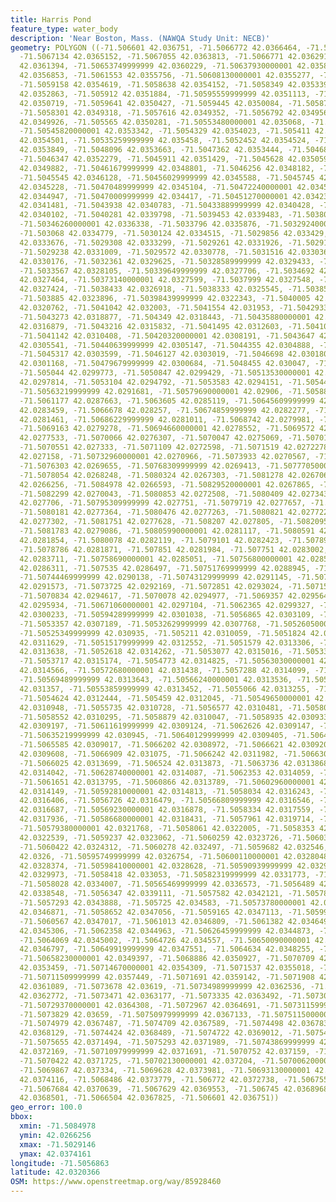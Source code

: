 ```yaml
---
title: Harris Pond
feature_type: water_body
description: 'Near Boston, Mass. (NAWQA Study Unit: NECB)'
geometry: POLYGON ((-71.506601 42.036751, -71.5066772 42.0366464, -71.5067045 42.0365884,
  -71.5067134 42.0365152, -71.5067055 42.0363813, -71.5066771 42.0362919, -71.5065894
  42.0361394, -71.50653749999999 42.0360229, -71.50637930000001 42.0358079, -71.50627249999999
  42.0356853, -71.5061553 42.0355756, -71.50608130000001 42.0355277, -71.5059768 42.0354867,
  -71.5059158 42.0354619, -71.5058638 42.0354152, -71.5058349 42.0353398, -71.505842
  42.0352863, -71.505912 42.0351884, -71.50595559999999 42.0351113, -71.50596830000001
  42.0350719, -71.5059641 42.0350427, -71.5059445 42.0350084, -71.5058775 42.0349482,
  -71.5058301 42.0349318, -71.5057616 42.0349352, -71.5056792 42.0349566, -71.5056088
  42.0349926, -71.505565 42.0350281, -71.50553480000001 42.035068, -71.5054837 42.0352087,
  -71.50545820000001 42.0353342, -71.5054329 42.0354023, -71.505411 42.0354355, -71.5053886
  42.0354501, -71.50535259999999 42.035458, -71.5052452 42.0354524, -71.50501079999999
  42.0353849, -71.5048096 42.0353663, -71.5047362 42.0353444, -71.5046885 42.0353038,
  -71.5046347 42.0352279, -71.5045911 42.0351429, -71.5045628 42.0350596, -71.50456730000001
  42.0349882, -71.50461679999999 42.0348801, -71.5046256 42.0348182, -71.5046122 42.0347344,
  -71.5045545 42.0346128, -71.50456029999999 42.0345588, -71.5045745 42.0345352, -71.5045935
  42.0345228, -71.50470489999999 42.0345104, -71.50472240000001 42.0345031, -71.50472449999999
  42.0344947, -71.50470009999999 42.034417, -71.50451270000001 42.0342341, -71.50444899999999
  42.0341481, -71.5043938 42.0340783, -71.50433889999999 42.0340428, -71.50422020000001
  42.0340102, -71.5040281 42.0339798, -71.5039453 42.0339483, -71.503804 42.0338656,
  -71.50346260000001 42.0336338, -71.5033796 42.0335876, -71.50329240000001 42.0335544,
  -71.503068 42.0334779, -71.5030124 42.0334515, -71.5029856 42.033429, -71.5029435
  42.0333676, -71.5029308 42.0333299, -71.5029261 42.0331926, -71.5029146 42.0331482,
  -71.5029238 42.0331009, -71.5029572 42.0330778, -71.5031516 42.0330362, -71.5032061
  42.0330176, -71.5032361 42.0329625, -71.50328589999999 42.0329433, -71.5033001 42.032931,
  -71.5033567 42.0328105, -71.50339649999999 42.0327706, -71.5034692 42.032752, -71.5035592
  42.0327464, -71.50373140000001 42.0327599, -71.5037999 42.0327548, -71.50383050000001
  42.0327424, -71.5038433 42.0326918, -71.5038333 42.0325545, -71.5038529 42.0324611,
  -71.503885 42.0323896, -71.50398439999999 42.0322343, -71.5040005 42.0321662, -71.5040529
  42.0320762, -71.5041042 42.032003, -71.5041554 42.031953, -71.5042933 42.0319068,
  -71.5043273 42.0318877, -71.504349 42.0318443, -71.50435880000001 42.0317853, -71.50435160000001
  42.0316879, -71.5043216 42.0315832, -71.5041495 42.0312603, -71.50410359999999 42.0311337,
  -71.5041142 42.0310408, -71.50420320000001 42.0308191, -71.5043647 42.0306131, -71.5043812
  42.0305541, -71.50440639999999 42.0305147, -71.5044355 42.0304888, -71.5044923 42.0304725,
  -71.5045317 42.0303599, -71.5046127 42.0303019, -71.5046698 42.0301804, -71.5047302
  42.0301168, -71.50479679999999 42.0300684, -71.5048455 42.030047, -71.5049923 42.0300054,
  -71.505044 42.0299773, -71.5050847 42.0299429, -71.50513530000001 42.0298737, -71.50518510000001
  42.0297814, -71.5053104 42.0294792, -71.5053583 42.0294151, -71.5054452 42.029329,
  -71.50563219999999 42.0291681, -71.50579690000001 42.02906, -71.50588430000001 42.0289266,
  -71.5061177 42.0287663, -71.5063605 42.0285119, -71.50645609999999 42.0284151, -71.5065386
  42.0283459, -71.5066678 42.028257, -71.50674859999999 42.0282277, -71.50684080000001
  42.0281461, -71.50686229999999 42.0281011, -71.5068742 42.0279981, -71.5068885 42.027957,
  -71.5069163 42.0279278, -71.50694660000001 42.0278552, -71.5069572 42.0278079, -71.5069676
  42.0277533, -71.5070066 42.0276307, -71.5070047 42.0275069, -71.50701789999999 42.0274196,
  -71.5070551 42.027333, -71.5071109 42.0272598, -71.5071519 42.0272278, -71.5072711
  42.027158, -71.50732960000001 42.0270966, -71.5073933 42.0270567, -71.5074954 42.0270077,
  -71.5076303 42.0269655, -71.50768309999999 42.0269413, -71.50777050000001 42.0268496,
  -71.5078054 42.0268248, -71.5080324 42.0267303, -71.5081278 42.0267066, -71.5084578
  42.0266256, -71.5084978 42.0266593, -71.50829520000001 42.0267865, -71.5082731 42.0268602,
  -71.5082299 42.0270043, -71.5080853 42.0272508, -71.5080409 42.0273436, -71.50795170000001
  42.027706, -71.50795309999999 42.027751, -71.5079719 42.0277657, -71.5079908 42.0277611,
  -71.5080181 42.0277364, -71.5080476 42.0277263, -71.5080821 42.0277229, -71.50811779999999
  42.0277302, -71.5081751 42.0277628, -71.508207 42.027805, -71.50820950000001 42.0278337,
  -71.5081783 42.0279086, -71.50805990000001 42.0281117, -71.5080591 42.0281522, -71.5080433
  42.0281854, -71.5080078 42.0282119, -71.5079101 42.0282423, -71.50789570000001 42.0282344,
  -71.5078786 42.0281871, -71.507851 42.0281984, -71.507751 42.0283002, -71.5077199
  42.0283711, -71.50758690000001 42.0285051, -71.50756800000001 42.0285422, -71.50755940000001
  42.0286311, -71.507535 42.0286497, -71.50751769999999 42.0288945, -71.5074807 42.0289828,
  -71.50744469999999 42.0290138, -71.50743129999999 42.0291145, -71.50741429999999
  42.0291573, -71.5073725 42.0292169, -71.5072851 42.0293024, -71.5071519 42.0294161,
  -71.5070834 42.0294617, -71.5070078 42.0294977, -71.5069357 42.0295647, -71.50685489999999
  42.0295934, -71.50671060000001 42.0297104, -71.5062365 42.0299327, -71.50607100000001
  42.0300233, -71.50594289999999 42.0301038, -71.5056865 42.0303109, -71.5054555 42.0305416,
  -71.5053357 42.0307189, -71.50532629999999 42.0307768, -71.50526050000001 42.0308748,
  -71.50525349999999 42.030935, -71.505211 42.0310059, -71.5051824 42.0310599, -71.5051607
  42.0311629, -71.50515179999999 42.0312552, -71.5051579 42.0313306, -71.50517600000001
  42.0313638, -71.5052618 42.0314262, -71.5053077 42.0315016, -71.5053322 42.0315146,
  -71.5053717 42.0315174, -71.5054773 42.0314825, -71.50563030000001 42.0314825, -71.5057113
  42.0314566, -71.50572680000001 42.031438, -71.5057288 42.0314099, -71.5057183 42.0313857,
  -71.50569489999999 42.0313643, -71.50566240000001 42.0313536, -71.50557980000001
  42.031357, -71.50553859999999 42.0313452, -71.5055066 42.0313255, -71.5054816 42.0312895,
  -71.5054624 42.0312444, -71.505459 42.0312045, -71.50549650000001 42.0311347, -71.505538
  42.0310948, -71.5055735 42.0310728, -71.5056577 42.0310481, -71.5058056 42.0310402,
  -71.5058552 42.0310295, -71.5058879 42.0310047, -71.5058935 42.0309338, -71.50591919999999
  42.0309197, -71.50611619999999 42.0309124, -71.5062626 42.0309147, -71.5063126 42.0309405,
  -71.50635219999999 42.030945, -71.50640129999999 42.0309405, -71.5064568 42.030922,
  -71.5065585 42.0309017, -71.5066202 42.0308972, -71.5066621 42.0309208, -71.5066913
  42.0309608, -71.5066909 42.031075, -71.5066242 42.0311982, -71.50663040000001 42.0313057,
  -71.5066025 42.0313699, -71.506524 42.0313873, -71.5063736 42.0313868, -71.5063243
  42.0314042, -71.50628740000001 42.0314087, -71.5062353 42.0314059, -71.5061955 42.0313845,
  -71.5061651 42.0313795, -71.5060866 42.0313789, -71.50602960000001 42.0313868, -71.5059621
  42.0314149, -71.50592810000001 42.0314813, -71.5058034 42.0316243, -71.50575190000001
  42.0316406, -71.5056726 42.0316479, -71.50566809999999 42.0316546, -71.50566999999999
  42.0316687, -71.50569230000001 42.0316878, -71.5058334 42.0317559, -71.50587059999999
  42.0317936, -71.50586680000001 42.0318431, -71.5057961 42.0319714, -71.5057729 42.0320412,
  -71.50579380000001 42.0321768, -71.5058061 42.0322005, -71.5058353 42.0322247, -71.5058853
  42.0322539, -71.5059237 42.0323062, -71.5060259 42.0323726, -71.50603839999999 42.0323946,
  -71.5060422 42.0324312, -71.5060278 42.032497, -71.5059682 42.032546, -71.50595010000001
  42.0326, -71.50595749999999 42.0326754, -71.50600110000001 42.0328048, -71.505999
  42.0328374, -71.50598410000001 42.0328628, -71.50590939999999 42.032928, -71.5058607
  42.0329973, -71.5058418 42.033053, -71.50582319999999 42.0331773, -71.5058056 42.0332994,
  -71.5058028 42.0334007, -71.50565469999999 42.0336573, -71.5056489 42.0337822, -71.50562189999999
  42.0338548, -71.5056347 42.0339111, -71.5057582 42.0342121, -71.5057825 42.0343123,
  -71.5057293 42.0343888, -71.505725 42.034583, -71.50573780000001 42.0346105, -71.50581219999999
  42.0346871, -71.5058652 42.0347056, -71.5059165 42.0347113, -71.50599630000001 42.0347118,
  -71.5060567 42.0347017, -71.5061013 42.0346809, -71.5061382 42.0346493, -71.506202
  42.0345306, -71.5062358 42.0344963, -71.50626459999999 42.0344873, -71.5063071 42.0344845,
  -71.5064069 42.0345002, -71.5064726 42.034557, -71.50650090000001 42.0346133, -71.50650640000001
  42.0346797, -71.50649919999999 42.0347551, -71.5064634 42.0348255, -71.506477 42.0348755,
  -71.50658230000001 42.0349397, -71.5068886 42.0350927, -71.5070709 42.0352919, -71.5070865
  42.0353459, -71.50714670000001 42.0354309, -71.5071537 42.0355018, -71.5071643 42.035643,
  -71.50711509999999 42.0357449, -71.5071691 42.0359142, -71.5071908 42.035988, -71.5073082
  42.0361089, -71.5073678 42.03619, -71.50734989999999 42.0362536, -71.50734989999999
  42.0362772, -71.5073471 42.0363177, -71.5073335 42.0363492, -71.5073086 42.0363914,
  -71.50729370000001 42.0364308, -71.5072967 42.0364691, -71.50731159999999 42.0365023,
  -71.5073829 42.03659, -71.50750979999999 42.0367133, -71.50751150000001 42.0367347,
  -71.5074979 42.0367487, -71.5074709 42.0367589, -71.5074498 42.0367836, -71.5074364
  42.0368129, -71.5074424 42.0368489, -71.5074722 42.0369012, -71.5075413 42.0370053,
  -71.5075655 42.0371494, -71.5075293 42.0371989, -71.50743869999999 42.0372349, -71.5072696
  42.0372169, -71.50710979999999 42.0371691, -71.5070752 42.037159, -71.5070558 42.0371612,
  -71.5070422 42.0371725, -71.50702130000001 42.037204, -71.50700620000001 42.0372434,
  -71.5069867 42.037334, -71.5069628 42.0373981, -71.50693130000001 42.0374161, -71.5068998
  42.0374116, -71.5068486 42.0373779, -71.506772 42.0372738, -71.5067554 42.0372299,
  -71.5067684 42.0370639, -71.5067629 42.0369553, -71.506745 42.0368968, -71.5067104
  42.0368501, -71.5066504 42.0367825, -71.506601 42.036751))
geo_error: 100.0
bbox:
  xmin: -71.5084978
  ymin: 42.0266256
  xmax: -71.5029146
  ymax: 42.0374161
longitude: -71.5056863
latitude: 42.0320366
OSM: https://www.openstreetmap.org/way/85928460
---
```

